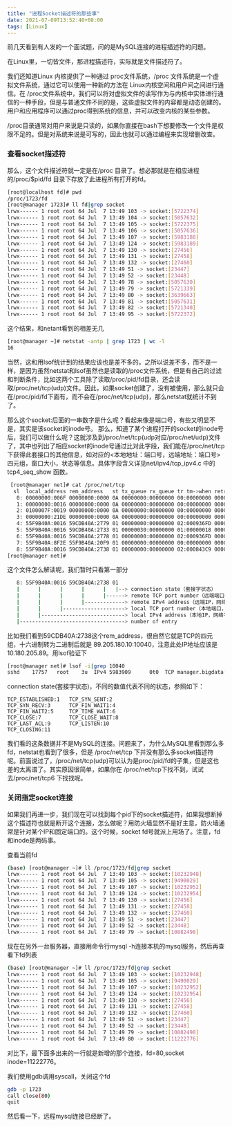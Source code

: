 ```yaml
---
title: "进程Socket描述符的那些事"
date: 2021-07-09T13:52:40+08:00
tags: [Linux]
---
```


前几天看到有人发的一个面试题，问的是MySQL连接的进程描述符的问题。

在Linux里，一切皆文件，那进程描述符，实际就是文件描述符了。

我们还知道Linux 内核提供了一种通过 proc文件系统，/proc 文件系统是一个虚拟文件系统，通过它可以使用一种新的方法在 Linux内核空间和用户间之间进行通信。在 /proc文件系统中，我们可以将对虚拟文件的读写作为与内核中实体进行通信的一种手段，但是与普通文件不同的是，这些虚拟文件的内容都是动态创建的。用户和应用程序可以通过proc得到系统的信息，并可以改变内核的某些参数。

/proc目录通常对用户来说是只读的，如果你直接在bash下想要修改一个文件是权限不足的。但是对系统来说是可写的，因此也就可以通过编程来实现增删改查。

### 查看socket描述符
那么，这个文件描述符就一定是在/proc 目录了。想必那就是在相应进程的/proc/$pid/fd 目录下存放了此进程所有打开的fd。

```bash
[root@localhost fd]# pwd
/proc/1723/fd
[root@manager 1723]# ll fd|grep socket
lrwx------ 1 root root 64 Jul  7 13:49 103 -> socket:[5722374]
lrwx------ 1 root root 64 Jul  7 13:49 104 -> socket:[5057632]
lrwx------ 1 root root 64 Jul  7 13:49 105 -> socket:[5722375]
lrwx------ 1 root root 64 Jul  7 13:49 106 -> socket:[5057636]
lrwx------ 1 root root 64 Jul  7 13:49 107 -> socket:[5983188]
lrwx------ 1 root root 64 Jul  7 13:49 124 -> socket:[5983189]
lrwx------ 1 root root 64 Jul  7 13:49 130 -> socket:[27456]
lrwx------ 1 root root 64 Jul  7 13:49 131 -> socket:[27458]
lrwx------ 1 root root 64 Jul  7 13:49 132 -> socket:[27460]
lrwx------ 1 root root 64 Jul  7 13:49 51 -> socket:[23447]
lrwx------ 1 root root 64 Jul  7 13:49 52 -> socket:[23448]
lrwx------ 1 root root 64 Jul  7 13:49 78 -> socket:[5057630]
lrwx------ 1 root root 64 Jul  7 13:49 79 -> socket:[5721339]
lrwx------ 1 root root 64 Jul  7 13:49 80 -> socket:[3639663]
lrwx------ 1 root root 64 Jul  7 13:49 81 -> socket:[5057631]
lrwx------ 1 root root 64 Jul  7 13:49 82 -> socket:[5721340]
lrwx------ 1 root root 64 Jul  7 13:49 95 -> socket:[5722372]

```
这个结果，和netant看到的相差无几
```bash
[root@manager ~]# netstat -antp | grep 1723 | wc -l
16
```
当然，这和用lsof统计到的结果应该也是差不多的。之所以说差不多，而不是一样，是因为虽然netstat和lsof虽然也是读取的/proc文件系统，但是有自己的过滤和判断条件，比如这两个工具除了读取/proc/pid/fd目录，还会读取/proc/net/tcp(udp)文件。因此，如果socket创建了，没有被使用，那么就只会在/proc/pid/fd下面有，而不会在/proc/net/tcp(udp)，那么netstat就统计不到了。

那么这个socket:后面的一串数字是什么呢？看起来像是端口号，有些又明显不是，其实是该socket的inode号。
那么，知道了某个进程打开的socket的inode号后，我们可以做什么呢？这就涉及到/proc/net/tcp(udp对应/proc/net/udp)文件了，其中也列出了相应socket的inode号通过比对此字段，我们能在/proc/net/tcp下获得此套接口的其他信息，如对应的<本地地址：端口号，远端地址：端口号>四元组，窗口大小，状态等信息。具体字段含义详见net/ipv4/tcp_ipv4.c 中的 tcp4_seq_show 函数。
```bash
 [root@manager net]# cat /proc/net/tcp
  sl  local_address rem_address   st tx_queue rx_queue tr tm->when retrnsmt   uid  timeout inode
   0: 00000000:006F 00000000:0000 0A 00000000:00000000 00:00000000 00000000     0        0 15528 1 ffff880426f60000 100 0 0 10 0
   1: 00000000:0016 00000000:0000 0A 00000000:00000000 00:00000000 00000000     0        0 19300 1 ffff880426f607c0 100 0 0 10 0
   2: 0100007F:0019 00000000:0000 0A 00000000:00000000 00:00000000 00000000     0        0 20170 1 ffff88042dfc8000 100 0 0 10 0
   3: 00000000:21DE 00000000:0000 0A 00000000:00000000 00:00000000 00000000     0        0 21513 1 ffff88042dfc87c0 100 0 0 10 0
   4: 55F9B40A:0016 59CDB40A:2779 01 00000000:00000000 02:000936FD 00000000     0        0 6004930 2 ffff88042dfca6c0 22 6 1 10 -1
   5: 55F9B40A:0016 59CDB40A:2733 01 00000030:00000000 01:00000018 00000000     0        0 5984362 4 ffff880426f645c0 25 4 31 10 -1
   6: 55F9B40A:0016 59CDB40A:2778 01 00000000:00000000 02:000936FD 00000000     0        0 6004866 2 ffff88042dfcae80 24 7 1 10 -1
   7: 55F9B40A:8F2E 55F9B40A:20F9 01 00000000:00000000 00:00000000 00000000     0        0 22051 1 ffff88042dfc9f00 20 4 30 10 -1
   8: 55F9B40A:0016 59CDB40A:2738 01 00000000:00000000 02:000843C9 00000000     0        0 5983909 2 ffff880426f664c0 22 4 21 7 6
[root@manager net]#
```
这个文件怎么解读呢，我们暂时只看第一部分
```bash
   8: 55F9B40A:0016 59CDB40A:2738 01 
   |      |      |      |      |   |--> connection state（套接字状态）
   |      |      |      |      |------> remote TCP port number（远端端口，主机字节序）
   |      |      |      |-------------> remote IPv4 address（远端IP，网络字节序）
   |      |      |--------------------> local TCP port number（本地端口，主机字节序）
   |      |---------------------------> local IPv4 address（本地IP，网络字节序）
   |----------------------------------> number of entry

```
比如我们看到59CDB40A:2738这个rem_address，很自然它就是TCP的四元组，十六进制转为二进制后就是
89.205.180.10:10040，注意此处IP地址应该是10.180.205.89。用lsof验证下
```bash
[root@manager net]# lsof -i|grep 10040
sshd    17757   root    3u  IPv4 5983909      0t0  TCP manager.bigdata:ssh->10.180.205.89:10040 (ESTABLISHED)
```
connection state(套接字状态)，不同的数值代表不同的状态，参照如下：

    TCP_ESTABLISHED:1   TCP_SYN_SENT:2
    TCP_SYN_RECV:3      TCP_FIN_WAIT1:4
    TCP_FIN_WAIT2:5     TCP_TIME_WAIT:6
    TCP_CLOSE:7         TCP_CLOSE_WAIT:8
    TCP_LAST_ACL:9      TCP_LISTEN:10
    TCP_CLOSING:11


我们看的这条数据并不是MySQL的连接。问题来了，为什么MySQL里看到那么多fd，netstat也看到了很多，但是 /proc/net/tcp 下并没有那么多socket描述符呢。前面说过了，/proc/net/tcp(udp)可以认为是proc/pid/fd的子集，但是这也差的太离谱了。其实原因很简单，如果你在 /proc/net/tcp下找不到，试试去/proc/net/tcp6 下找找呢。

### 关闭指定socket连接
如果我们再进一步，我们现在可以找到每个pid下的socket描述符，如果我想断掉这个描述符也就是断开这个连接，怎么做呢？用防火墙显然不是好主意，防火墙通常是针对某个IP和固定端口的。这个时候，socket fd号就派上用场了。注意，fd和inode是两码事。

查看当前fd
```bash
(base) [root@manager ~]# ll /proc/1723/fd|grep socket
lrwx------ 1 root root 64 Jul  7 13:49 103 -> socket:[10232948]
lrwx------ 1 root root 64 Jul  7 13:49 105 -> socket:[9490029]
lrwx------ 1 root root 64 Jul  7 13:49 107 -> socket:[10232952]
lrwx------ 1 root root 64 Jul  7 13:49 124 -> socket:[10232954]
lrwx------ 1 root root 64 Jul  7 13:49 130 -> socket:[27456]
lrwx------ 1 root root 64 Jul  7 13:49 131 -> socket:[27458]
lrwx------ 1 root root 64 Jul  7 13:49 132 -> socket:[27460]
lrwx------ 1 root root 64 Jul  7 13:49 51 -> socket:[23447]
lrwx------ 1 root root 64 Jul  7 13:49 52 -> socket:[23448]
lrwx------ 1 root root 64 Jul  7 13:49 79 -> socket:[10882498]
```
现在在另外一台服务器，直接用命令行mysql -h连接本机的mysql服务，然后再查看下fd列表
```bash
(base) [root@manager ~]# ll /proc/1723/fd|grep socket
lrwx------ 1 root root 64 Jul  7 13:49 103 -> socket:[10232948]
lrwx------ 1 root root 64 Jul  7 13:49 105 -> socket:[9490029]
lrwx------ 1 root root 64 Jul  7 13:49 107 -> socket:[10232952]
lrwx------ 1 root root 64 Jul  7 13:49 124 -> socket:[10232954]
lrwx------ 1 root root 64 Jul  7 13:49 130 -> socket:[27456]
lrwx------ 1 root root 64 Jul  7 13:49 131 -> socket:[27458]
lrwx------ 1 root root 64 Jul  7 13:49 132 -> socket:[27460]
lrwx------ 1 root root 64 Jul  7 13:49 51 -> socket:[23447]
lrwx------ 1 root root 64 Jul  7 13:49 52 -> socket:[23448]
lrwx------ 1 root root 64 Jul  7 13:49 79 -> socket:[10882498]
lrwx------ 1 root root 64 Jul  7 13:49 80 -> socket:[11222776]
```

对比下，最下面多出来的一行就是新增的那个连接，fd=80,socket inode=11222776。

我们使用gdb调用syscall，关闭这个fd

```bash
gdb -p 1723
call close(80)
quit
```
然后看一下，远程mysql连接已经断了。
